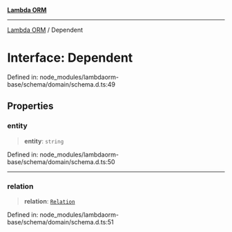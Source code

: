 [**Lambda ORM**](../README.md)

***

[Lambda ORM](../README.md) / Dependent

# Interface: Dependent

Defined in: node\_modules/lambdaorm-base/schema/domain/schema.d.ts:49

## Properties

### entity

> **entity**: `string`

Defined in: node\_modules/lambdaorm-base/schema/domain/schema.d.ts:50

***

### relation

> **relation**: [`Relation`](Relation.md)

Defined in: node\_modules/lambdaorm-base/schema/domain/schema.d.ts:51

